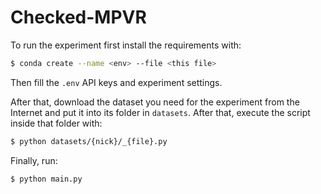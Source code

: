 # Checked-MPVR

To run the experiment first install the requirements with:

```bash
$ conda create --name <env> --file <this file>
```

Then fill the `.env` API keys and experiment settings.

After that, download the dataset you need for the experiment from the Internet and put it into its
folder in `datasets`. After that, execute the script inside that folder with:

```bash
$ python datasets/{nick}/_{file}.py
```

Finally, run:

```bash
$ python main.py
```
